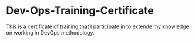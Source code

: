 # Dev-Ops-Training-Certificate
This is a certificate of training that I participate in to extende my knowledge on working in DevOps methodology.  
